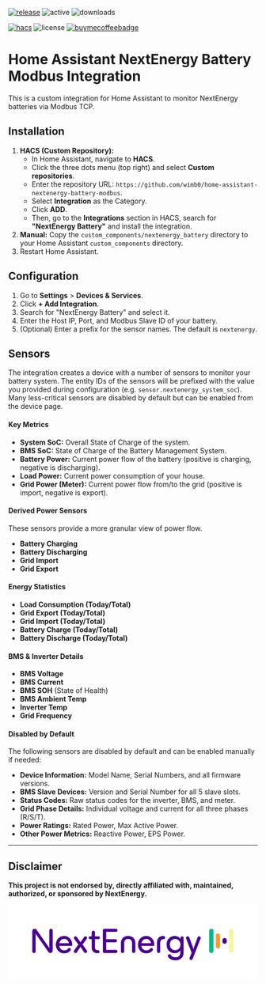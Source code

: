 [![release][release-badge]][release-url]
![active][active-badge]
![downloads][downloads-badge]

[![hacs][hacs-badge]][hacs-url]
![license][lic-badge]
[![buymecoffeebadge]][buymecoffeeurl]

# Home Assistant NextEnergy Battery Modbus Integration

This is a custom integration for Home Assistant to monitor NextEnergy batteries via Modbus TCP.

## Installation

1.  **HACS (Custom Repository):**
    * In Home Assistant, navigate to **HACS**.
    * Click the three dots menu (top right) and select **Custom repositories**.
    * Enter the repository URL: `https://github.com/wimb0/home-assistant-nextenergy-battery-modbus`.
    * Select **Integration** as the Category.
    * Click **ADD**.
    * Then, go to the **Integrations** section in HACS, search for **"NextEnergy Battery"** and install the integration.
2.  **Manual:** Copy the `custom_components/nextenergy_battery` directory to your Home Assistant `custom_components` directory.
3.  Restart Home Assistant.

## Configuration

1.  Go to **Settings** > **Devices & Services**.
2.  Click **+ Add Integration**.
3.  Search for "NextEnergy Battery" and select it.
4.  Enter the Host IP, Port, and Modbus Slave ID of your battery.
5.  (Optional) Enter a prefix for the sensor names. The default is `nextenergy`.

## Sensors

The integration creates a device with a number of sensors to monitor your battery system. The entity IDs of the sensors will be prefixed with the value you provided during configuration (e.g. `sensor.nextenergy_system_soc`). Many less-critical sensors are disabled by default but can be enabled from the device page.

#### Key Metrics
- **System SoC:** Overall State of Charge of the system.
- **BMS SoC:** State of Charge of the Battery Management System.
- **Battery Power:** Current power flow of the battery (positive is charging, negative is discharging).
- **Load Power:** Current power consumption of your house.
- **Grid Power (Meter):** Current power flow from/to the grid (positive is import, negative is export).

#### Derived Power Sensors
These sensors provide a more granular view of power flow.
- **Battery Charging**
- **Battery Discharging**
- **Grid Import**
- **Grid Export**

#### Energy Statistics
- **Load Consumption (Today/Total)**
- **Grid Export (Today/Total)**
- **Grid Import (Today/Total)**
- **Battery Charge (Today/Total)**
- **Battery Discharge (Today/Total)**

#### BMS & Inverter Details
- **BMS Voltage**
- **BMS Current**
- **BMS SOH** (State of Health)
- **BMS Ambient Temp**
- **Inverter Temp**
- **Grid Frequency**

#### Disabled by Default
The following sensors are disabled by default and can be enabled manually if needed:
- **Device Information:** Model Name, Serial Numbers, and all firmware versions.
- **BMS Slave Devices:** Version and Serial Number for all 5 slave slots.
- **Status Codes:** Raw status codes for the inverter, BMS, and meter.
- **Grid Phase Details:** Individual voltage and current for all three phases (R/S/T).
- **Power Ratings:** Rated Power, Max Active Power.
- **Other Power Metrics:** Reactive Power, EPS Power.

---

## Disclaimer

**This project is not endorsed by, directly affiliated with, maintained, authorized, or sponsored by NextEnergy.**

![NextEnergy Logo](images/nextenergy_battery/logo.png)

[hacs-url]: https://github.com/hacs/integration
[hacs-badge]: https://img.shields.io/badge/hacs-default-orange.svg?style=for-the-badge
[release-badge]: https://img.shields.io/github/v/release/wimb0/home-assistant-nextenergy-battery-modbus?style=for-the-badge
[downloads-badge]: https://img.shields.io/github/downloads/wimb0/home-assistant-nextenergy-battery-modbus/total?style=for-the-badge
[active-badge]: https://badge.t-haber.de/badge/nextenergy_battery?kill_cache=1
[lic-badge]: https://img.shields.io/github/license/wimb0/home-assistant-nextenergy-battery-modbus?style=for-the-badge
[buymecoffeeurl]: https://www.buymeacoffee.com/wimbo
[buymecoffeebadge]: https://img.shields.io/badge/buy%20me%20a%20coffee-donate-yellow.svg?style=for-the-badge
[home-assistant]: https://www.home-assistant.io/
[hacs]: https://hacs.xyz
[release-url]: https://github.com/wimb0/home-assistant-nextenergy-battery-modbus/releases
